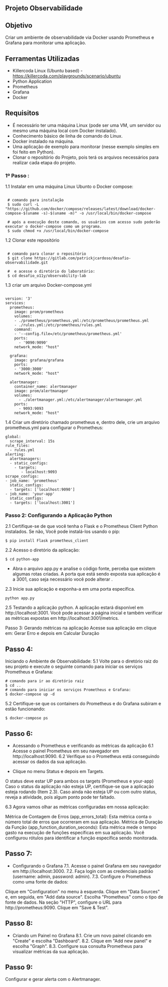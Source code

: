 ## Projeto Observabilidade

## Objetivo
Criar um ambiente de observabilidade via Docker usando Prometheus e Grafana para monitorar uma aplicação.

## Ferramentas Utilizadas
- Killercoda Linux (Ubuntu based) - https://killercoda.com/playgrounds/scenario/ubuntu
- Python Application
- Prometheus
- Grafana
- Docker

## Requisitos

- É necessário ter  uma máquina Linux (pode ser uma VM, um servidor ou mesmo uma máquina local com Docker instalado).
- Conhecimento básico de linha de comando do Linux.
- Docker instalado na máquina.
- Uma aplicação de exemplo para monitorar (nesse exemplo simples em foi feito em Python).
- Clonar o repositório do Projeto, pois terá os arquivos necessários para realizar cada etapa do projeto.

### 1º Passo :
1.1 Instalar em uma máquina Linux Ubunto o Docker compose:
```plaintext

 # comando para instalação
 $ sudo curl -L "https://github.com/docker/compose/releases/latest/download/docker-compose-$(uname -s)-$(uname -m)" -o /usr/local/bin/docker-compose

 # após a execução deste comando, os usuários com acesso sudo poderão executar o docker-compose como um programa.
 $ sudo chmod +x /usr/local/bin/docker-compose

```
1.2 Clonar este repositório
```plaintext

 # comando para clonar o repositório
 $ git clone https://gitlab.com/patrickjcardoso/desafio-observabilidade.git

 #  e acesse o diretório do laboratório:
 $ cd desafio_o11y/observability-lab

 ```
1.3 criar um arquivo Docker-compose.yml
```plaintext

version: '3'
services:
  prometheus:
    image: prom/prometheus
    volumes:
    - ./prometheus/prometheus.yml:/etc/prometheus/prometheus.yml
    - ./rules.yml:/etc/prometheus/rules.yml
    command:
    - '--config.file=/etc/prometheus/prometheus.yml'
    ports:
      - '9090:9090'
    network_mode: "host"

  grafana:
    image: grafana/grafana
    ports:
    - '3000:3000'
    network_mode: "host"
  
  alertmanager:
    container_name: alertmanager
    image: prom/alertmanager
    volumes:
      - ./alertmanager.yml:/etc/alertmanager/alertmanager.yml
    ports:
      - 9093:9093
    network_mode: "host"
 ```

1.4  Criar um diretório chamado prometheus e, dentro dele, crie um arquivo prometheus.yml para configurar o Prometheus:
``` plaintext
global:
  scrape_interval: 15s
rule_files:
  - rules.yml
alerting:
  alertmanagers:
  - static_configs:
    - targets:
       - localhost:9093
scrape_configs:
- job_name: 'prometheus'
  static_configs:
  - targets: ['localhost:9090']
- job_name: 'your-app'
  static_configs:
  - targets: ['localhost:3001']

```
### Passo 2: Configurando a Aplicação Python
2.1 Certifique-se de que você tenha o Flask e o Prometheus Client Python instalados. Se não, Você pode instalá-los usando o pip:
````plaintext
$ pip install Flask prometheus_client

````

2.2 Acesso o diretório da aplicação:
````plaintext
$ cd python-app
````
- Abra o arquivo app.py e analise o código fonte, perceba que existem algumas rotas criadas.
A porta que está sendo exposta sua aplicação é a 3001,  caso seja necessário você pode alterar .

2.3 Inicie sua aplicação e exponha-a em uma porta específica.
````plaintext
python app.py
````

2.5 Testando a aplicação python.
A aplicação estará disponível em http://localhost:3001. Você pode acessar a página inicial e também verificar as métricas expostas em http://localhost:3001/metrics.

Passo 3: Gerando métricas na aplicação
Acesse sua aplicação em clique em: Gerar Erro e depois em Calcular Duração

## Passo 4:
Iniciando o Ambiente de Observabilidade:
5.1 Volte para o diretório raiz do seu projeto e execute o seguinte comando para iniciar os serviços Prometheus e Grafana:

````plaintext
# comando para ir ao diretório raiz
$ cd ..
# comando para iniciar os serviços Prometheus e Grafana:
$ docker-compose up -d
````

5.2 Certifique-se que os containers do Prometheus e do Grafana subiram e estão funcionando:

````plaintext
$ docker-compose ps
````


## Passo 6:
- Acessando o Prometheus e verificando as métricas da aplicação
6.1 Acesse o painel Prometheus em seu navegador em http://localhost:9090.
6.2 Verifique so o Prometheus está conseguindo acessar os dados da sua aplicação.

- Clique no menu Status e depois em Targets.

O status deve estar UP para ambos os targets (Prometheus e your-app)
Caso o status da aplicação não esteja UP, certifique-se que a aplicação esteja rodando (Item 2.3).
Caso ainda não esteja UP ou com outro status, reveja a atividade, pois algum ponto pode ter faltado.

6.3 Agora vamos olhar as métricas configuradas em nossa aplicação:

Métrica de Contagem de Erros (app_errors_total): Esta métrica conta o número total de erros que ocorreram em sua aplicação.
Métrica de Duração da Função (app_function_duration_seconds): Esta métrica mede o tempo gasto na execução de funções específicas em sua aplicação. Você configurou rótulos para identificar a função específica sendo monitorada.


## Passo 7: 
- Configurando o Grafana
7.1. Acesse o painel Grafana em seu navegador em http://localhost:3000.
7.2. Faça login com as credenciais padrão (username: admin, password: admin).
7.3. Configure o Prometheus como uma fonte de dados:

Clique em "Configuration" no menu à esquerda.
Clique em "Data Sources" e, em seguida, em "Add data source".
Escolha "Prometheus" como o tipo de fonte de dados.
Na seção "HTTP", configure o URL para http://prometheus:9090.
Clique em "Save & Test".


## Passo 8:
- Criando um Painel no Grafana
8.1. Crie um novo painel clicando em "Create" e escolha "Dashboard".
8.2. Clique em "Add new panel" e escolha "Graph".
8.3. Configure sua consulta Prometheus para visualizar métricas da sua aplicação.

## Passo 9: 
Configurar e gerar alerta com o Alertmanager.
